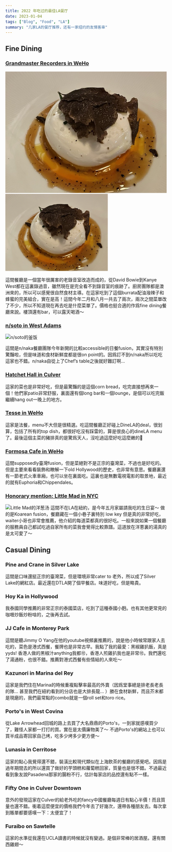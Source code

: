 ```yaml
---
title: 2022 年吃过的最佳LA餐厅
date: 2023-01-04
tags: ["Blog", "Food", "LA"]
summary: "几家LA的餐厅推荐，还有一家纽约的友情客串"
---
```

## Fine Dining
### [Grandmaster Recorders in WeHo](https://grandmasterrecorders.com/)
![burrata](/assets/img/grandmasterrecord.jpg "Burrata 配老干妈绝绝子!!")
![burrata again](images/posts/burrata.png "this is another test")

這間餐廳是一個當年很厲害的老錄音室改造而成的，從David Bowie到Kanye West都在這裏錄過音，雖然現在是完全看不到錄音室的痕跡了。廚房團隊都是澳洲來的，所以可以感覺很自然食材主導。在這家吃到了這個burrata配油潑辣子和蜂蜜的完美組合，實在是高！這間今年二月和八月一共去了兩次，兩次之間菜單改了不少，所以不知道現在再去吃是什麼菜單了。價格也挺合適的作爲fine dining餐廳來說。樓頂還有bar，可以露天喝酒～

### [n/soto in West Adams](https://n-soto.com/)
![n/soto的釜饭](https://file.notion.so/f/f/ee580e7a-f267-49e4-b34c-d2058d686325/6b5b2251-6836-40d3-b57b-5974716aeb9f/IMG_3596.jpg?id=108c28ef-fd69-4adb-a002-66397a45c6c3&table=block&spaceId=ee580e7a-f267-49e4-b34c-d2058d686325&expirationTimestamp=1700013600000&signature=0U8T0cr996SjMmmHb8mNW0a2FawjZ2GGPVGs28y5mRo&downloadName=IMG_3596.jpg)

這間是n/naka餐廳團隊今年新開的比較accessible的日餐fusion，其實沒有特別驚豔啦，但是味道和食材新鮮度都是很on point的。因爲訂不到n/naka所以吃吃這家也不錯。n/naka自從上了Chef’s table之後就好難訂啊…

### [Hatchet Hall in Culver](http://www.hatchethallla.com/)

這家的菜也是非常好吃，但是最驚豔的是這個corn bread，吃完直接想再來一個！他們家patio非常舒服，裏面還有個long bar和一個lounge，是個可以吃完飯繼續hang out一晚上的地方。

### [Tesse in WeHo](https://www.tesserestaurant.com/)
這家是法餐，menu不大但是很精選。吃這間餐廳正好碰上DineLA的deal，很划算，包括了所有的top dish，都很好吃沒有踩雷的，算是很良心的dineLA menu了。最後這個主菜的豬排真的是驚爲天人，沒吃過這麼好吃這麼嫩的🐷

### [Formosa Cafe in WeHo](https://theformosacafe.com/)
這間supposedly臺灣fusion，但是菜絕對不是正宗的臺灣菜，不過也是好吃的。但是主要來看看裝飾和瞭解一下old Hollywood的歷史，也非常有意思。餐廳裏還有一節老式火車車廂，也可以坐在裏面吃。這裏也是無數電視電影的取景地，最近的就有Euphoria和Chippendales。

### [Honorary mention: Little Mad in NYC](https://www.littlemadnyc.com/)
![Little Mad的洋葱汤](https://file.notion.so/f/s/ba8db34d-6abf-47d1-a8eb-ee819a8bbf40/IMG_2309.jpg?id=b203a279-b72c-4937-99ae-da1352f30ec6&table=block&spaceId=ee580e7a-f267-49e4-b34c-d2058d686325&expirationTimestamp=1700013600000&signature=i0OdZQFA7EpGk67fr1rYgBqnTt10m7sk9OWeIDMF-LA&downloadName=IMG_2309.jpg)
這間不在LA在紐約，是今年五月家屬請我吃的生日宴～ 做的是Koarean fusion，餐廳藏在一個小巷子裏特別 low key 但是真的非常好吃，waiter小哥也非常會推薦，他介紹的每道菜都真的很好吃。一般來說如果一個餐廳的服務員自己都試吃過自家所有的菜我會覺得比較靠譜。這道放在洋蔥裏的湯真的是太可愛了～

## Casual Dining
### Pine and Crane in Silver Lake

這間是口味還挺正宗的臺灣菜，但是環境非常cater to 老外，所以成了Silver Lake的網紅店。最近還在DTLA開了個早餐店。味道好吃，但是略貴。

### Hoy Ka in Hollywood

我泰國同學推薦的非常正宗的泰國菜店，吃到了這種泰國小麪。也有其他更常見的咖喱炒飯炒粉啥的，之後再去試。

### JJ Cafe in Monterey Park

這間是聽Jimmy O Yang在他的youtube視頻裏推薦的，說是他小時候常跟家人去吃的，菜色是港式西餐，餐牌也是非常古早。我點了我的最愛：黑椒雞扒飯，真是yyds! 香港人做的黑椒汁anything我都🉑，香港人煎雞扒我也是非常🉑。我們還吃了湯通粉，也很不錯。推薦對港式西餐有些情結的人來吃～

### Kazunori in Marina del Rey 

這家是我們住在Marina的時候重複點擊率最高的外賣（因爲堂事總是排老長老長的隊… 甚至我們在紐約看到的分店也是大排長龍… ）勝在食材新鮮，而且芥末都是現磨的，我們最常點的combo就是一個roll set和toro rice。

### Porto's in West Covina

從Lake Arrowhead回城的路上去買了大名鼎鼎的Porto's，一到家就感嘆買少了，難怪人家都一打打的買。實在是太價廉物美了～ 不過Porto's的網站上也可以買半成品寄回家自己烤，吃多少烤多少更方便～

### Lunasia in Cerritose

這家的點心我覺得還不錯，裝潢比較現代類似在上海飲茶的餐廳的感覺吧。因爲是過年期間去的所以還買了做好的芋頭糕和蘿蔔糕回家，質量也是很不錯。不過最近看到象友說Pasadena那家的腸粉不行，估計每家店的品控還有點不一樣。

### Fifty One in Culver Downtown

意外的發現這家在Culver的給老外吃的fancy中國餐廳每週日有點心半價！而且質量也還不錯。衝着這麼便宜的價格我們今年去了好幾次，還帶各種朋友去。每次拿到賬單都要感嘆一下：太便宜了！

### Furaibo on Sawtelle

這家的水準從我還在UCLA讀書的時候就沒有變過。是個非常棒的居酒屋。還有關西雞翅～
